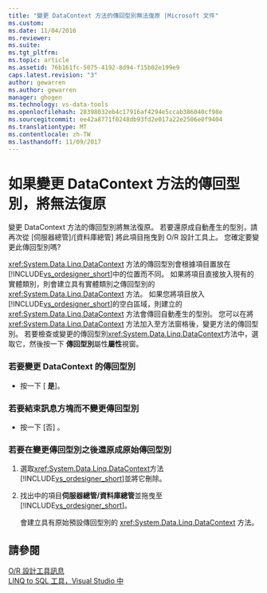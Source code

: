 ```yaml
---
title: "變更 DataContext 方法的傳回型別無法復原 |Microsoft 文件"
ms.custom: 
ms.date: 11/04/2016
ms.reviewer: 
ms.suite: 
ms.tgt_pltfrm: 
ms.topic: article
ms.assetid: 76b161fc-5075-4192-8d94-f15b02e199e9
caps.latest.revision: "3"
author: gewarren
ms.author: gewarren
manager: ghogen
ms.technology: vs-data-tools
ms.openlocfilehash: 28398032eb4c17916af4294e5ccab386040cf98e
ms.sourcegitcommit: ee42a8771f0248db93fd2e017a22e2506e0f9404
ms.translationtype: MT
ms.contentlocale: zh-TW
ms.lasthandoff: 11/09/2017
---
```

# <a name="changing-the-return-type-of-a-datacontext-method-cannot-be-undone"></a>如果變更 DataContext 方法的傳回型別，將無法復原
變更 DataContext 方法的傳回型別將無法復原。 若要還原成自動產生的型別，請再次從 [伺服器總管]/[資料庫總管] 將此項目拖曳到 O/R 設計工具上。 您確定要變更此傳回型別嗎?  
  
<xref:System.Data.Linq.DataContext> 方法的傳回型別會根據項目置放在 [!INCLUDE[vs_ordesigner_short](../data-tools/includes/vs_ordesigner_short_md.md)]中的位置而不同。 如果將項目直接放入現有的實體類別，則會建立具有實體類別之傳回型別的 <xref:System.Data.Linq.DataContext> 方法。 如果您將項目放入 [!INCLUDE[vs_ordesigner_short](../data-tools/includes/vs_ordesigner_short_md.md)]的空白區域，則建立的 <xref:System.Data.Linq.DataContext> 方法會傳回自動產生的型別。 您可以在將 <xref:System.Data.Linq.DataContext> 方法加入至方法窗格後，變更方法的傳回型別。 若要檢查或變更的傳回型別<xref:System.Data.Linq.DataContext>方法中，選取它，然後按一下 **傳回型別**屬性**屬性**視窗。  
  
### <a name="to-change-the-return-type-of-a-datacontext"></a>若要變更 DataContext 的傳回型別  
  
-   按一下 [ **是**]。  
  
### <a name="to-exit-the-message-box-and-leave-the-return-type-unchanged"></a>若要結束訊息方塊而不變更傳回型別  
  
-   按一下 [否] 。  
  
### <a name="to-revert-to-the-original-return-type-after-changing-the-return-type"></a>若要在變更傳回型別之後還原成原始傳回型別  
  
1.  選取<xref:System.Data.Linq.DataContext>方法[!INCLUDE[vs_ordesigner_short](../data-tools/includes/vs_ordesigner_short_md.md)]並將它刪除。  
  
2.  找出中的項目**伺服器總管/資料庫總管**並拖曳至[!INCLUDE[vs_ordesigner_short](../data-tools/includes/vs_ordesigner_short_md.md)]。  
  
    會建立具有原始預設傳回型別的 <xref:System.Data.Linq.DataContext> 方法。  
  
## <a name="see-also"></a>請參閱
[O/R 設計工具訊息](../data-tools/o-r-designer-messages.md)  
[LINQ to SQL 工具，Visual Studio 中](../data-tools/linq-to-sql-tools-in-visual-studio2.md)